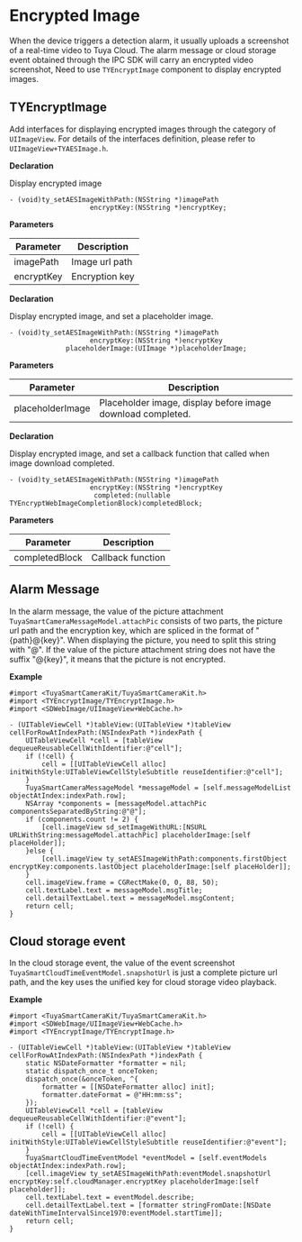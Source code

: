 # Encrypted Image

When the device triggers a detection alarm, it usually uploads a screenshot of a real-time video to Tuya Cloud. The alarm message or cloud storage event obtained through the IPC SDK will carry an encrypted video screenshot, Need to use `TYEncryptImage` component to display encrypted images.

## TYEncryptImage

Add interfaces for displaying encrypted images through the category of `UIImageView`. For details of the interfaces definition, please refer to `UIImageView+TYAESImage.h`.

**Declaration**

Display encrypted image

```
- (void)ty_setAESImageWithPath:(NSString *)imagePath
                    encryptKey:(NSString *)encryptKey;
```

**Parameters**

| Parameter  | Description    |
| ---------- | -------------- |
| imagePath  | Image url path |
| encryptKey | Encryption key |

**Declaration**

Display encrypted image, and set a placeholder image.

```objc
- (void)ty_setAESImageWithPath:(NSString *)imagePath
                    encryptKey:(NSString *)encryptKey
              placeholderImage:(UIImage *)placeholderImage;
```

**Parameters**

| Parameter        | Description                                                 |
| ---------------- | ----------------------------------------------------------- |
| placeholderImage | Placeholder image, display before image download completed. |

**Declaration**

Display encrypted image, and set a callback function that called when image download completed.

```objc
- (void)ty_setAESImageWithPath:(NSString *)imagePath
                    encryptKey:(NSString *)encryptKey
                     completed:(nullable TYEncryptWebImageCompletionBlock)completedBlock;
```

**Parameters**

| Parameter      | Description       |
| -------------- | ----------------- |
| completedBlock | Callback function |

## Alarm Message

In the alarm message, the value of the picture attachment `TuyaSmartCameraMessageModel.attachPic` consists of two parts, the picture url path and the encryption key, which are spliced in the format of "{path}@{key}". When displaying the picture, you need to split this string with "@". If the value of the picture attachment string does not have the suffix "@{key}", it means that the picture is not encrypted.

**Example**

```objc
#import <TuyaSmartCameraKit/TuyaSmartCameraKit.h>
#import <TYEncryptImage/TYEncryptImage.h>
#import <SDWebImage/UIImageView+WebCache.h>

- (UITableViewCell *)tableView:(UITableView *)tableView cellForRowAtIndexPath:(NSIndexPath *)indexPath {
    UITableViewCell *cell = [tableView dequeueReusableCellWithIdentifier:@"cell"];
    if (!cell) {
        cell = [[UITableViewCell alloc] initWithStyle:UITableViewCellStyleSubtitle reuseIdentifier:@"cell"];
    }
    TuyaSmartCameraMessageModel *messageModel = [self.messageModelList objectAtIndex:indexPath.row];
    NSArray *components = [messageModel.attachPic componentsSeparatedByString:@"@"];
    if (components.count != 2) {
        [cell.imageView sd_setImageWithURL:[NSURL URLWithString:messageModel.attachPic] placeholderImage:[self placeHolder]];
    }else {
        [cell.imageView ty_setAESImageWithPath:components.firstObject encryptKey:components.lastObject placeholderImage:[self placeHolder]];
    }
    cell.imageView.frame = CGRectMake(0, 0, 88, 50);
    cell.textLabel.text = messageModel.msgTitle;
    cell.detailTextLabel.text = messageModel.msgContent;
    return cell;
}
```

## Cloud storage event

In the cloud storage event, the value of the event screenshot `TuyaSmartCloudTimeEventModel.snapshotUrl` is just a complete picture url path, and the key uses the unified key for cloud storage video playback.

**Example**

```objc
#import <TuyaSmartCameraKit/TuyaSmartCameraKit.h>
#import <SDWebImage/UIImageView+WebCache.h>
#import <TYEncryptImage/TYEncryptImage.h>

- (UITableViewCell *)tableView:(UITableView *)tableView cellForRowAtIndexPath:(NSIndexPath *)indexPath {
    static NSDateFormatter *formatter = nil;
    static dispatch_once_t onceToken;
    dispatch_once(&onceToken, ^{
        formatter = [[NSDateFormatter alloc] init];
        formatter.dateFormat = @"HH:mm:ss";
    });
    UITableViewCell *cell = [tableView dequeueReusableCellWithIdentifier:@"event"];
    if (!cell) {
        cell = [[UITableViewCell alloc] initWithStyle:UITableViewCellStyleSubtitle reuseIdentifier:@"event"];
    }
    TuyaSmartCloudTimeEventModel *eventModel = [self.eventModels objectAtIndex:indexPath.row];
    [cell.imageView ty_setAESImageWithPath:eventModel.snapshotUrl encryptKey:self.cloudManager.encryptKey placeholderImage:[self placeholder]];
    cell.textLabel.text = eventModel.describe;
    cell.detailTextLabel.text = [formatter stringFromDate:[NSDate dateWithTimeIntervalSince1970:eventModel.startTime]];
    return cell;
}

```



